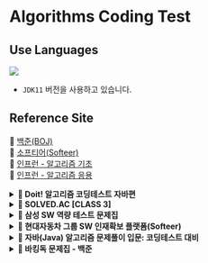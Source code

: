 # Algorithms Coding Test

## Use Languages

<img src="https://img.shields.io/badge/-Java-red?logo=Java&logoColor=white&style=flat-square"/></a>  
- `JDK11` 버전을 사용하고 있습니다.

## Reference Site

📝 [백준(BOJ)](https://www.acmicpc.net/) </br>
📝 [소프티어(Softeer)](https://softeer.ai/practice) </br>
📝 [인프런 - 알고리즘 기초](https://www.inflearn.com/course/%EC%9E%90%EB%B0%94-%EC%95%8C%EA%B3%A0%EB%A6%AC%EC%A6%98-%EB%AC%B8%EC%A0%9C%ED%92%80%EC%9D%B4-%EC%BD%94%ED%85%8C%EB%8C%80%EB%B9%84/dashboard) </br>
📝 [인프런 - 알고리즘 응용](https://www.inflearn.com/course/%EC%9E%90%EB%B0%94-%EC%BD%94%EB%94%A9%ED%85%8C%EC%8A%A4%ED%8A%B8-%EC%B5%9C%EC%8B%A0%EA%B8%B0%EC%B6%9C/dashboard) </br>


<details>
<summary><b> 🚀 Doit! 알고리즘 코딩테스트 자바편</b></summary>
<div>
<blockquote>
🔗 문제 이름의 링크를 클릭하면 문제에 해당된 작성 코드로 페이지를 이동시킵니다. <br>
🔗 링크를 클릭하면 해당하는 문제의 백준 페이지로 이동시킵니다.
<details>
<summary>자료구조</summary>

| 핵심 | 분류       | 문제 번호 | 문제 이름                                                                                                                                                                                                                                                       | 링크                                           |
|:--:|----------|-------|-------------------------------------------------------------------------------------------------------------------------------------------------------------------------------------------------------------------------------------------------------------|----------------------------------------------|
|    | 배열과 리스트  | 001   | [숫자의 합 구하기](https://github.com/IToriginal/AlgorithmCT/blob/main/src/baekjoon/doit/%EC%9E%90%EB%A3%8C%EA%B5%AC%EC%A1%B0/_001_%EC%88%AB%EC%9E%90%EC%9D%98_%ED%95%A9_%EA%B5%AC%ED%95%98%EA%B8%B0/Main.java)                                                    | [BOJ](https://www.acmicpc.net/problem/11720) |
|    | 배열과 리스트  | 002   | [평균 구하기](https://github.com/IToriginal/AlgorithmCT/blob/main/src/baekjoon/doit/%EC%9E%90%EB%A3%8C%EA%B5%AC%EC%A1%B0/_002_%ED%8F%89%EA%B7%A0_%EA%B5%AC%ED%95%98%EA%B8%B0/Main.java)                                                                          | [BOJ](https://www.acmicpc.net/problem/1546)  |
| 🌟 | 구간 합     | 003   | [구간 합 구하기](https://github.com/IToriginal/AlgorithmCT/blob/main/src/baekjoon/doit/%EC%9E%90%EB%A3%8C%EA%B5%AC%EC%A1%B0/_003_%EA%B5%AC%EA%B0%84_%ED%95%A9_%EA%B5%AC%ED%95%98%EA%B8%B0/Main.java)                                                              | [BOJ](https://www.acmicpc.net/problem/11659) |
|    | 구간 합     | 004   | [구간 합 구하기2](https://github.com/IToriginal/AlgorithmCT/blob/main/src/baekjoon/doit/%EC%9E%90%EB%A3%8C%EA%B5%AC%EC%A1%B0/_004_%EA%B5%AC%EA%B0%84_%ED%95%A9_%EA%B5%AC%ED%95%98%EA%B8%B0_2/Main.java)                                                           | [BOJ](https://www.acmicpc.net/problem/11660) |
|    | 구간 합     | 005   | 나머지 합 구하기                                                                                                                                                                                                                                                   | [BOJ](https://www.acmicpc.net/problem/10986) |
|    | 투 포인터    | 006   | [연속된 자연수의 합 구하기](https://github.com/IToriginal/AlgorithmCT/blob/main/src/baekjoon/doit/%EC%9E%90%EB%A3%8C%EA%B5%AC%EC%A1%B0/_006_%EC%97%B0%EC%86%8D%EB%90%9C_%EC%9E%90%EC%97%B0%EC%88%98%EC%9D%98_%ED%95%A9_%EA%B5%AC%ED%95%98%EA%B8%B0/Main.java)          | [BOJ](https://www.acmicpc.net/problem/2018)  |
|    | 투 포인터    | 007   | [주몽의 명령](https://github.com/IToriginal/AlgorithmCT/blob/main/src/baekjoon/doit/%EC%9E%90%EB%A3%8C%EA%B5%AC%EC%A1%B0/_007_%EC%A3%BC%EB%AA%BD%EC%9D%98_%EB%AA%85%EB%A0%B9/Main.java)                                                                          | [BOJ](https://www.acmicpc.net/problem/1940)  |
| 🌟 | 투 포인터    | 008   | ['좋은 수'구하기](https://github.com/IToriginal/AlgorithmCT/blob/main/src/baekjoon/doit/%EC%9E%90%EB%A3%8C%EA%B5%AC%EC%A1%B0/_008_%EC%A2%8B%EC%9D%80%EC%88%98_%EA%B5%AC%ED%95%98%EA%B8%B0/Main.java)                                                              | [BOJ](https://www.acmicpc.net/problem/1253)  |
|    | 슬라이딩 윈도우 | 009   | [DNA 비밀번호](https://github.com/IToriginal/AlgorithmCT/blob/main/src/baekjoon/doit/%EC%9E%90%EB%A3%8C%EA%B5%AC%EC%A1%B0/_009_DNA_%EB%B9%84%EB%B0%80%EB%B2%88%ED%98%B8/Main.java)                                                                              | [BOJ](https://www.acmicpc.net/problem/12891) |
| 🌟 | 슬라이딩 윈도우 | 010   | [최솟값 찾기](https://github.com/IToriginal/AlgorithmCT/blob/main/src/baekjoon/doit/%EC%9E%90%EB%A3%8C%EA%B5%AC%EC%A1%B0/_010_%EC%B5%9C%EC%86%9F%EA%B0%92_%EC%B0%BE%EA%B8%B0/Main.java)                                                                          | [BOJ](https://www.acmicpc.net/problem/11003) |
|    | 스택과 큐    | 011   | [스택 수열](https://github.com/IToriginal/AlgorithmCT/blob/main/src/baekjoon/doit/%EC%9E%90%EB%A3%8C%EA%B5%AC%EC%A1%B0/_011_%EC%8A%A4%ED%83%9D%EC%9C%BC%EB%A1%9C_%EC%98%A4%EB%A6%84%EC%B0%A8%EC%88%9C_%EC%88%98%EC%97%B4_%EB%A7%8C%EB%93%A4%EA%B8%B0/Main.java) | [BOJ](https://www.acmicpc.net/problem/1874)  |
|    | 스택과 큐    | 012   | [오큰수 구하기](https://github.com/IToriginal/AlgorithmCT/blob/main/src/baekjoon/doit/%EC%9E%90%EB%A3%8C%EA%B5%AC%EC%A1%B0/_012_%EC%98%A4%ED%81%B0%EC%88%98_%EA%B5%AC%ED%95%98%EA%B8%B0/Main.java)                                                                | [BOJ](https://www.acmicpc.net/problem/17298) |
|    | 스택과 큐    | 013   | [카드 게임](https://github.com/IToriginal/AlgorithmCT/blob/main/src/baekjoon/doit/%EC%9E%90%EB%A3%8C%EA%B5%AC%EC%A1%B0/_013_%EC%B9%B4%EB%93%9C%EA%B2%8C%EC%9E%84/Main.java)                                                                                     | [BOJ](https://www.acmicpc.net/problem/2164)  |
|    | 스택과 큐    | 014   | [절댓값 힙 구현하기](https://github.com/IToriginal/AlgorithmCT/blob/main/src/baekjoon/doit/%EC%9E%90%EB%A3%8C%EA%B5%AC%EC%A1%B0/_014_%EC%A0%88%EB%8C%93%EA%B0%92_%ED%9E%99_%EA%B5%AC%ED%98%84%ED%95%98%EA%B8%B0/Main.java)                                          | [BOJ](https://www.acmicpc.net/problem/11286) |        

</details>

<details>
<summary>정렬</summary>

| 핵심 | 분류    | 문제 번호 | 문제 이름                                                                                                                                                                                                                                              | 링크                                           |
|:--:|-------|-------|----------------------------------------------------------------------------------------------------------------------------------------------------------------------------------------------------------------------------------------------------|----------------------------------------------|
| 🌟 | 버블 정렬 | 015   | [수 정렬하기 1](https://github.com/IToriginal/AlgorithmCT/blob/main/src/baekjoon/doit/%EC%A0%95%EB%A0%AC/_015_%EC%88%98_%EC%A0%95%EB%A0%AC%ED%95%98%EA%B8%B0_1/Main.java)                                                                               | [BOJ](https://www.acmicpc.net/problem/2750)  |
|    | 버블 정렬 | 016   | [버블 소트 프로그램 1](https://github.com/IToriginal/AlgorithmCT/blob/main/src/baekjoon/doit/%EC%A0%95%EB%A0%AC/_016_%EB%B2%84%EB%B8%94_%EC%86%8C%ED%8A%B8_%ED%94%84%EB%A1%9C%EA%B7%B8%EB%9E%A8_1/Main.java)                                               | [BOJ](https://www.acmicpc.net/problem/1377)  |
|    | 선택 정렬 | 017   | [내림차순으로 자릿수 정렬하기](https://github.com/IToriginal/AlgorithmCT/blob/main/src/baekjoon/doit/%EC%A0%95%EB%A0%AC/_017_%EB%82%B4%EB%A6%BC%EC%B0%A8%EC%88%9C%EC%9C%BC%EB%A1%9C_%EC%9E%90%EB%A6%BF%EC%88%98_%EC%A0%95%EB%A0%AC%ED%95%98%EA%B8%B0/Main.java) | [BOJ](https://www.acmicpc.net/problem/1427)  |
|    | 삽입 정렬 | 018   | [ATM 인출 시간 계산하기](https://github.com/IToriginal/AlgorithmCT/blob/main/src/baekjoon/doit/%EC%A0%95%EB%A0%AC/_018_ATM/Main.java)                                                                                                                      | [BOJ](https://www.acmicpc.net/problem/11399) |
|    | 퀵 정렬  | 019   | [K번째 수 구하기](https://github.com/IToriginal/AlgorithmCT/blob/main/src/baekjoon/doit/%EC%A0%95%EB%A0%AC/_019_K%EB%B2%88%EC%A7%B8_%EC%88%98/Main.java)                                                                                                 | [BOJ](https://www.acmicpc.net/problem/11004) |
|    | 병합 정렬 | 020   | 수 정렬하기 2                                                                                                                                                                                                                                           | [BOJ](https://www.acmicpc.net/problem/2751)  |
|    | 병합 정렬 | 021   | 버블 소트 프로그램 2                                                                                                                                                                                                                                       | [BOJ](https://www.acmicpc.net/problem/1517)  |
|    | 기수 정렬 | 022   | 수 정렬하기 3                                                                                                                                                                                                                                           | [BOJ](https://www.acmicpc.net/problem/10989) |

</details>

<details>
<summary>탐색</summary>

| 핵심 | 분류    | 문제 번호 | 문제 이름                                                                                                                                                                                                                 | 링크                                           |
|:--:|-------|-------|-----------------------------------------------------------------------------------------------------------------------------------------------------------------------------------------------------------------------|----------------------------------------------|
| 🌟 | DFS   | 023   | [연결 요소의 개수 구하기](https://github.com/IToriginal/AlgorithmCT/blob/main/src/baekjoon/doit/%ED%83%90%EC%83%89/_023_%EC%97%B0%EA%B2%B0%EC%9A%94%EC%86%8C%EC%9D%98_%EA%B0%9C%EC%88%98_%EA%B5%AC%ED%95%98%EA%B8%B0/Main.java) | [BOJ](https://www.acmicpc.net/problem/11724) |
|    | DFS   | 024   | [신기한 소수 찾기](https://github.com/IToriginal/AlgorithmCT/blob/main/src/baekjoon/doit/%ED%83%90%EC%83%89/_024_%EC%8B%A0%EA%B8%B0%ED%95%9C_%EC%86%8C%EC%88%98_%EC%B0%BE%EA%B8%B0/Main.java)                                | [BOJ](https://www.acmicpc.net/problem/2023)  |
|    | DFS   | 025   | [친구 관계 파악하기](https://github.com/IToriginal/AlgorithmCT/blob/main/src/baekjoon/doit/%ED%83%90%EC%83%89/_025_%EC%B9%9C%EA%B5%AC_%EA%B4%80%EA%B3%84_%ED%8C%8C%EC%95%85%ED%95%98%EA%B8%B0/Main.java)                      | [BOJ](https://www.acmicpc.net/problem/13023) |
| 🌟 | BFS   | 026   | [DFS와 BFS 프로그램](https://github.com/IToriginal/AlgorithmCT/blob/main/src/baekjoon/doit/%ED%83%90%EC%83%89/_026_DFS_BFS_%ED%94%84%EB%A1%9C%EA%B7%B8%EB%9E%A8/Main.java)                                                 | [BOJ](https://www.acmicpc.net/problem/1260)  |
|    | BFS   | 027   | [미로 탐색하기](https://github.com/IToriginal/AlgorithmCT/blob/main/src/baekjoon/doit/%ED%83%90%EC%83%89/_027_%EB%AF%B8%EB%A1%9C_%ED%83%90%EC%83%89/Main.java)                                                              | [BOJ](https://www.acmicpc.net/problem/2178)  |
|    | BFS   | 028   | 트리의 지름 구하기                                                                                                                                                                                                            | [BOJ](https://www.acmicpc.net/problem/1167)  |
| 🌟 | 이진 탐색 | 029   | [원하는 정수 찾기](https://github.com/IToriginal/AlgorithmCT/blob/main/src/baekjoon/doit/%ED%83%90%EC%83%89/_029_%EC%88%98_%EC%B0%BE%EA%B8%B0/Main.java)                                                                     | [BOJ](https://www.acmicpc.net/problem/1920)  |
|    | 이진 탐색 | 030   | [블루레이 만들기](https://github.com/IToriginal/AlgorithmCT/blob/main/src/baekjoon/doit/%ED%83%90%EC%83%89/_030_%EA%B8%B0%ED%83%80_%EB%A0%88%EC%8A%A8/Main.java)                                                             | [BOJ](https://www.acmicpc.net/problem/2343)  |
|    | 이진 탐색 | 031   | [배열에서 K번째 수 찾기](https://github.com/IToriginal/AlgorithmCT/blob/main/src/baekjoon/doit/%ED%83%90%EC%83%89/_031_K%EB%B2%88%EC%A7%B8_%EC%88%98/Main.java)                                                                | [BOJ](https://www.acmicpc.net/problem/1300)  |

</details>

<details>
<summary>그리디</summary>

| 핵심 | 분류  | 문제 번호 | 문제 이름                                                                                                                                                                               | 링크                                           |
|:--:|-----|-------|-------------------------------------------------------------------------------------------------------------------------------------------------------------------------------------|----------------------------------------------|
|    | 그리디 | 032   | [동전 개수의 최솟값 구하기](https://github.com/IToriginal/AlgorithmCT/blob/main/src/baekjoon/doit/%EA%B7%B8%EB%A6%AC%EB%94%94/_032_%EB%8F%99%EC%A0%84_0/Main.java)                             | [BOJ](https://www.acmicpc.net/problem/11047) |
|    | 그리디 | 033   | [카드 정렬하기](https://github.com/IToriginal/AlgorithmCT/blob/main/src/baekjoon/doit/%EA%B7%B8%EB%A6%AC%EB%94%94/_033_%EC%B9%B4%EB%93%9C_%EC%A0%95%EB%A0%AC%ED%95%98%EA%B8%B0/Main.java) | [BOJ](https://www.acmicpc.net/problem/1715)  |
|    | 그리디 | 034   | [수를 묶어서 최댓값 만들기](https://github.com/IToriginal/AlgorithmCT/blob/main/src/baekjoon/doit/%EA%B7%B8%EB%A6%AC%EB%94%94/_034_%EC%88%98_%EB%AC%B6%EA%B8%B0/Main.java)                     | [BOJ](https://www.acmicpc.net/problem/1744)  |
|    | 그리디 | 035   | 회의실 배정하기                                                                                                                                                                            | [BOJ](https://www.acmicpc.net/problem/1931)  |
| 🌟 | 그리디 | 036   | 최솟값을 만드는 괄호 배치 찾기                                                                                                                                                                   | [BOJ](https://www.acmicpc.net/problem/1541)  |

</details>

</blockquote>
</div>
</details>

<details><summary><b> 🚀 SOLVED.AC [CLASS 3]</b></summary>
<div>
<blockquote>
  <ul>
    <li><a href='https://github.com/IToriginal/AlgorithmCT/blob/main/src/baekjoon/%EA%B7%B8%EB%9E%98%ED%94%84%EC%99%80%EC%88%9C%ED%9A%8C/%EB%B0%94%EC%9D%B4%EB%9F%AC%EC%8A%A4_2606/Main.java'>BOJ2606 - 바이러스</a> : 그래프 </li>
    <li><a href='https://github.com/IToriginal/AlgorithmCT/blob/main/src/solvedAc/class3/%EC%83%89%EC%A2%85%EC%9D%B4%EB%A7%8C%EB%93%A4%EA%B8%B0_2630/Main.java'>BOJ2630 - 색종이 만들기</a> : 분할 정복, 재귀 </li>
    <li><a href='https://github.com/IToriginal/AlgorithmCT/blob/main/src/baekjoon/%EA%B7%B8%EB%9E%98%ED%94%84%EC%99%80%EC%88%9C%ED%9A%8C/%EB%8B%A8%EC%A7%80%EB%B2%88%ED%98%B8%EB%B6%99%EC%9D%B4%EA%B8%B0_2667/Main.java'>BOJ2667 - 단지번호붙이기</a> : 그래프, BFS </li>
    <li><a href='https://github.com/IToriginal/AlgorithmCT/blob/main/src/solvedAc/class3/%ED%94%BC%EB%B3%B4%EB%82%98%EC%B9%98%ED%95%A8%EC%88%98_1003/Main.java'>BOJ1003 - 피보나치 함수</a> : 다이나믹 프로그래밍(DP) </li>
    <li><a href='https://github.com/IToriginal/AlgorithmCT/blob/main/src/solvedAc/class3/%ED%9A%8C%EC%9D%98%EC%8B%A4%EB%B0%B0%EC%A0%95_1931/Main.java'>BOJ1931 - 회의실 배정</a> : 그리디, 정렬 </li>
    <li><a href='https://github.com/IToriginal/AlgorithmCT/blob/main/src/solvedAc/class3/%EB%82%98%EB%8A%94%EC%95%BC%ED%8F%AC%EC%BC%93%EB%AA%AC%EB%A7%88%EC%8A%A4%ED%84%B0%EC%9D%B4%EB%8B%A4%EC%86%9C_1620/Main.java'>BOJ1620 - 나는야 포켓몬 마스터 이다솜</a> : 구현(자료구조, 해시맵) </li>
    <li><a href='https://github.com/IToriginal/AlgorithmCT/blob/main/src/solvedAc/class3/Z_1074/Main.java'>BOJ1074 - Z</a> : 분할 정복, 재귀 </li>
    <li><a href='https://www.acmicpc.net/problem/1107'>BOJ1107 - 리모컨</a> : 구현 </li>
  </ul>
</blockquote>
</div>
</details>

<details><summary><b> 🚀 삼성 SW 역량 테스트 문제집</b></summary>
<div>
<blockquote>
  <ul>
    <li><a href='https://github.com/IToriginal/AlgorithmCT/blob/main/src/baekjoon/%EC%82%BC%EC%84%B1A%ED%98%95/%EC%8B%9C%ED%97%98%EA%B0%90%EB%8F%85_13458/Main.java'>BOJ13458 - 시험 감독</a> : 수학, 사칙연산</li>
    <li><a href='https://github.com/IToriginal/AlgorithmCT/blob/main/src/baekjoon/%EC%82%BC%EC%84%B1A%ED%98%95/%EC%A3%BC%EC%82%AC%EC%9C%84%EA%B5%B4%EB%A6%AC%EA%B8%B0_14499/Main.java'>BOJ14499 - 주사위 굴리기</a> : 구현, 시뮬레이션 </li>
    <li><a href='https://github.com/IToriginal/AlgorithmCT/blob/main/src/baekjoon/%EC%82%BC%EC%84%B1A%ED%98%95/%ED%87%B4%EC%82%AC_14501/Main.java'>BOJ14501 - 퇴사</a> : 백트래킹(Backtracking)</li>
  </ul>
</blockquote>
</div>
</details>

<details><summary><b> 🚀 현대자동차 그룹 SW 인재확보 플랫폼(Softeer)</b></summary>
<div>
<blockquote>
  <ul>
    <li><a href='https://softeer.ai/practice/6283'>Level2 - 8단 변속기</a> : 구현</li>
    <li><a href='https://softeer.ai/practice/6280'>Level2 - 지도 자동 구축</a> : 구현</li>
    <li><a href='https://softeer.ai/practice/6282'>Level2 - 장애물 인식 프로그램</a> : BFS</li>
    <li><a href='https://softeer.ai/practice/6284'>Level2 - 바이러스</a> : 구현</li>
    <li><a href='https://softeer.ai/practice/6270'>Level2 - GBC</a> : 구현</li>
    <li><a href='https://softeer.ai/practice/6269'>Level2 - 비밀 메뉴</a> : 구현</li>
    <li><a href='https://softeer.ai/practice/6294'>Level3 - 성적평균</a> : 구현</li>
  </ul>
</blockquote>
</div>
</details>

<details>
<summary><b> 🚀 자바(Java) 알고리즘 문제풀이 입문: 코딩테스트 대비</b></summary>
<div>
<blockquote>
<a href='https://www.inflearn.com/course/%EC%9E%90%EB%B0%94-%EC%95%8C%EA%B3%A0%EB%A6%AC%EC%A6%98-%EB%AC%B8%EC%A0%9C%ED%92%80%EC%9D%B4-%EC%BD%94%ED%85%8C%EB%8C%80%EB%B9%84/dashboard'> 🔗 인프런 기초 문제 (유료) </a><br>
<details>
<summary>String</summary>

| No | 문제 이름                                                                                                                                                                                                |
|:--:|------------------------------------------------------------------------------------------------------------------------------------------------------------------------------------------------------|
| 1  | [문자 찾기](https://github.com/IToriginal/AlgorithmCT/blob/main/src/inflearn/%EA%B8%B0%EB%B3%B8/_01_String/_01_%EB%AC%B8%EC%9E%90%EC%B0%BE%EA%B8%B0/Main.java)                                           |
| 2  | [대소문자 변환](https://github.com/IToriginal/AlgorithmCT/blob/main/src/inflearn/%EA%B8%B0%EB%B3%B8/_01_String/_02_%EB%8C%80%EC%86%8C%EB%AC%B8%EC%9E%90%EB%B3%80%ED%99%98/Main.java)                       |
| 3  | [문장 속 단어](https://github.com/IToriginal/AlgorithmCT/blob/main/src/inflearn/%EA%B8%B0%EB%B3%B8/_01_String/_03_%EB%AC%B8%EC%9E%A5%EC%86%8D%EB%8B%A8%EC%96%B4/Main.java)                                |
| 4  | [단어 뒤집기](https://github.com/IToriginal/AlgorithmCT/blob/main/src/inflearn/%EA%B8%B0%EB%B3%B8/_01_String/_04_%EB%8B%A8%EC%96%B4%EB%92%A4%EC%A7%91%EA%B8%B0/Main.java)                                 |
| 5  | [특정문자 뒤집기](https://github.com/IToriginal/AlgorithmCT/blob/main/src/inflearn/%EA%B8%B0%EB%B3%B8/_01_String/_05_%ED%8A%B9%EC%A0%95%EB%AC%B8%EC%9E%90%EB%92%A4%EC%A7%91%EA%B8%B0/Main.java)             |
| 6  | [중복 문자 제거](https://github.com/IToriginal/AlgorithmCT/blob/main/src/inflearn/%EA%B8%B0%EB%B3%B8/_01_String/_06_%EC%A4%91%EB%B3%B5%EB%AC%B8%EC%9E%90%EC%A0%9C%EA%B1%B0/Main.java)                      |
| 7  | [회문 문자열](https://github.com/IToriginal/AlgorithmCT/blob/main/src/inflearn/%EA%B8%B0%EB%B3%B8/_01_String/_07_%ED%9A%8C%EB%AC%B8%EB%AC%B8%EC%9E%90%EC%97%B4/Main.java)                                 |
| 8  | [유효한 팰린드롬](https://github.com/IToriginal/AlgorithmCT/blob/main/src/inflearn/%EA%B8%B0%EB%B3%B8/_01_String/_08_%EC%9C%A0%ED%9A%A8%ED%95%9C%ED%8C%B0%EB%A6%B0%EB%93%9C%EB%A1%AC/Main.java)             |
| 9  | [숫자만 추출](https://github.com/IToriginal/AlgorithmCT/blob/main/src/inflearn/%EA%B8%B0%EB%B3%B8/_01_String/_09_%EC%88%AB%EC%9E%90%EB%A7%8C%EC%B6%94%EC%B6%9C/Main.java)                                 |
| 10 | [가장 짧은 문자 거리](https://github.com/IToriginal/AlgorithmCT/blob/main/src/inflearn/%EA%B8%B0%EB%B3%B8/_01_String/_10_%EA%B0%80%EC%9E%A5%EC%A7%A7%EC%9D%80%EB%AC%B8%EC%9E%90%EA%B1%B0%EB%A6%AC/Main.java) |
| 11 | [문자열 압축](https://github.com/IToriginal/AlgorithmCT/blob/main/src/inflearn/%EA%B8%B0%EB%B3%B8/_01_String/_11_%EB%AC%B8%EC%9E%90%EC%97%B4%EC%95%95%EC%B6%95/Main.java)                                 |
| 12 | [암호](https://github.com/IToriginal/AlgorithmCT/blob/main/src/inflearn/%EA%B8%B0%EB%B3%B8/_01_String/_12_%EC%95%94%ED%98%B8/Main.java)                                                                |

</details>

<details>
<summary>Array(1, 2차원 배열)</summary>

| No | 문제 이름                                                                                                                                                                                                                    |
|:--:|--------------------------------------------------------------------------------------------------------------------------------------------------------------------------------------------------------------------------|
| 1  | [큰 수 출력하기](https://github.com/IToriginal/AlgorithmCT/blob/main/src/inflearn/%EA%B8%B0%EB%B3%B8/_02_Array/_01_%ED%81%B0%EC%88%98%EC%B6%9C%EB%A0%A5%ED%95%98%EA%B8%B0/Main.java)                                           |
| 2  | [보이는 학생](https://github.com/IToriginal/AlgorithmCT/tree/main/src/inflearn/%EA%B8%B0%EB%B3%B8/_02_Array/_02_%EB%B3%B4%EC%9D%B4%EB%8A%94%ED%95%99%EC%83%9D)                                                                |
| 3  | [가위바위보](https://github.com/IToriginal/AlgorithmCT/blob/main/src/inflearn/%EA%B8%B0%EB%B3%B8/_02_Array/_03_%EA%B0%80%EC%9C%84%EB%B0%94%EC%9C%84%EB%B3%B4/Main.java)                                                       |
| 4  | [피보나치 수열](https://github.com/IToriginal/AlgorithmCT/blob/main/src/inflearn/%EA%B8%B0%EB%B3%B8/_02_Array/_04_%ED%94%BC%EB%B3%B4%EB%82%98%EC%B9%98%EC%88%98%EC%97%B4/Main.java)                                            |
| 5  | [소수(에라토스테네스 체)](https://github.com/IToriginal/AlgorithmCT/blob/main/src/inflearn/%EA%B8%B0%EB%B3%B8/_02_Array/_05_%EC%86%8C%EC%88%98_%EC%97%90%EB%9D%BC%ED%86%A0%EC%8A%A4%ED%85%8C%EB%84%A4%EC%8A%A4%EC%B2%B4/Main.java) |
| 6  | [뒤집은 소수](https://github.com/IToriginal/AlgorithmCT/blob/main/src/inflearn/%EA%B8%B0%EB%B3%B8/_02_Array/_06_%EB%92%A4%EC%A7%91%EC%9D%80%EC%86%8C%EC%88%98/Main.java)                                                      |
| 7  | [점수 계산](https://github.com/IToriginal/AlgorithmCT/blob/main/src/inflearn/%EA%B8%B0%EB%B3%B8/_02_Array/_07_%EC%A0%90%EC%88%98%EA%B3%84%EC%82%B0/Main.java)                                                                |
| 8  | [등수 구하기](https://github.com/IToriginal/AlgorithmCT/blob/main/src/inflearn/%EA%B8%B0%EB%B3%B8/_02_Array/_08_%EB%93%B1%EC%88%98%EA%B5%AC%ED%95%98%EA%B8%B0/Main.java)                                                      |
| 9  | [격자판 최대합](https://github.com/IToriginal/AlgorithmCT/blob/main/src/inflearn/%EA%B8%B0%EB%B3%B8/_02_Array/_09_%EA%B2%A9%EC%9E%90%ED%8C%90%EC%B5%9C%EB%8C%80%ED%95%A9/Main.java)                                            |
| 10 | [봉우리](https://github.com/IToriginal/AlgorithmCT/blob/main/src/inflearn/%EA%B8%B0%EB%B3%B8/_02_Array/_10_%EB%B4%89%EC%9A%B0%EB%A6%AC/Main.java)                                                                           |
| 11 | [임시반장 정하기](https://github.com/IToriginal/AlgorithmCT/blob/main/src/inflearn/%EA%B8%B0%EB%B3%B8/_02_Array/_11_%EC%9E%84%EC%8B%9C%EB%B0%98%EC%9E%A5%EC%A0%95%ED%95%98%EA%B8%B0/Main.java)                                  |
| 12 | [멘토링](https://github.com/IToriginal/AlgorithmCT/blob/main/src/inflearn/%EA%B8%B0%EB%B3%B8/_02_Array/_12_%EB%A9%98%ED%86%A0%EB%A7%81_/Main.java)                                                                          |

</details>

<details>
<summary>Tow pointers, Sliding window, Math</summary>

| No | 문제 이름                                                                                                                                                                                                                                             |
|:--:|---------------------------------------------------------------------------------------------------------------------------------------------------------------------------------------------------------------------------------------------------|
| 1  | [두 배열 합치기](https://github.com/IToriginal/AlgorithmCT/blob/main/src/inflearn/%EA%B8%B0%EB%B3%B8/_03_TwoPointers_SlidingWindow_Math/_01_%EB%91%90%EB%B0%B0%EC%97%B4%ED%95%A9%EC%B9%98%EA%B8%B0/Main.java)                                           |
| 2  | [공통원소 구하기](https://github.com/IToriginal/AlgorithmCT/blob/main/src/inflearn/%EA%B8%B0%EB%B3%B8/_03_TwoPointers_SlidingWindow_Math/_02_%EA%B3%B5%ED%86%B5%EC%9B%90%EC%86%8C%EA%B5%AC%ED%95%98%EA%B8%B0/Main.java)                                  |
| 3  | [최대 매출](https://github.com/IToriginal/AlgorithmCT/blob/main/src/inflearn/%EA%B8%B0%EB%B3%B8/_03_TwoPointers_SlidingWindow_Math/_03_%EC%B5%9C%EB%8C%80%EB%A7%A4%EC%B6%9C/Main.java)                                                                |
| 4  | [연속 부분 수열](https://github.com/IToriginal/AlgorithmCT/blob/main/src/inflearn/%EA%B8%B0%EB%B3%B8/_03_TwoPointers_SlidingWindow_Math/_04_%EC%97%B0%EC%86%8D%EB%B6%80%EB%B6%84%EC%88%98%EC%97%B4/Main.java)                                           |
| 5  | [연속된 자연수의 합](https://github.com/IToriginal/AlgorithmCT/blob/main/src/inflearn/%EA%B8%B0%EB%B3%B8/_03_TwoPointers_SlidingWindow_Math/_05_%EC%97%B0%EC%86%8D%EB%90%9C%EC%9E%90%EC%97%B0%EC%88%98%EC%9D%98%ED%95%A9/Main.java)                       |
| 6  | [최대 길이 연속 부분 수열](https://github.com/IToriginal/AlgorithmCT/blob/main/src/inflearn/%EA%B8%B0%EB%B3%B8/_03_TwoPointers_SlidingWindow_Math/_06_%EC%B5%9C%EB%8C%80%EA%B8%B8%EC%9D%B4%EC%97%B0%EC%86%8D%EB%B6%80%EB%B6%84%EC%88%98%EC%97%B4/Main.java) |

</details>

<details>
<summary>HashMap, TreeSet</summary>

| No | 문제 이름      |
|:--:|------------|
| 1  | 학습 회장      |
| 2  | 아나그램       |
| 3  | 매출액의 종류    |
| 4  | 모든 아나그램 찾기 |
| 5  | K번째 큰 수    |

</details>


</blockquote>
</div>
</details>

<details><summary><b> 🚀 바킹독 문제집 - 백준</b></summary>
<div>
<blockquote>
  
|  번호  |        주제        |                                              진행도                                               |
|:----:|:----------------:|:----------------------------------------------------------------------------------------------:|
| 0x05 |        스택        |  ![100%](https://progress-bar.dev/6/?scale=8&title=progress&width=500&color=babaca&suffix=/8)  |
| 0x06 |        큐         |  ![100%](https://progress-bar.dev/0/?scale=3&title=progress&width=500&color=babaca&suffix=/3)  |
| 0x07 |        덱         |  ![100%](https://progress-bar.dev/0/?scale=4&title=progress&width=500&color=babaca&suffix=/4)  |
| 0x08 | 스택의 활용(수식의 괄호 쌍) |  ![100%](https://progress-bar.dev/0/?scale=5&title=progress&width=500&color=babaca&suffix=/5)  |
| 0x09 |       BFS        | ![100%](https://progress-bar.dev/0/?scale=30&title=progress&width=500&color=babaca&suffix=/30) |
| 0x0B |        재귀        | ![100%](https://progress-bar.dev/0/?scale=10&title=progress&width=500&color=babaca&suffix=/10) |
| 0x0C |       백트래킹       | ![100%](https://progress-bar.dev/0/?scale=20&title=progress&width=500&color=babaca&suffix=/20) |
| 0x0D |      시뮬레이션       | ![100%](https://progress-bar.dev/0/?scale=61&title=progress&width=500&color=babaca&suffix=/61) |
| 0x0E |       정렬 I       |  ![100%](https://progress-bar.dev/0/?scale=8&title=progress&width=500&color=babaca&suffix=/8)  |
| 0x0F |      정렬 II       |  ![100%](https://progress-bar.dev/0/?scale=9&title=progress&width=500&color=babaca&suffix=/9)  |
| 0x10 |    다이나믹 프로그래밍    | ![100%](https://progress-bar.dev/0/?scale=44&title=progress&width=500&color=babaca&suffix=/44) |
| 0x11 |       그리디        | ![100%](https://progress-bar.dev/0/?scale=17&title=progress&width=500&color=babaca&suffix=/17) |
| 0x12 |        수학        | ![100%](https://progress-bar.dev/0/?scale=39&title=progress&width=500&color=babaca&suffix=/39) |
| 0x13 |       이분탐색       | ![100%](https://progress-bar.dev/0/?scale=21&title=progress&width=500&color=babaca&suffix=/21) |
| 0x14 |      투 포인터       | ![100%](https://progress-bar.dev/0/?scale=11&title=progress&width=500&color=babaca&suffix=/11) |
| 0x15 |        해시        | ![100%](https://progress-bar.dev/0/?scale=10&title=progress&width=500&color=babaca&suffix=/10) |
| 0x16 |     이진 검색 트리     |  ![100%](https://progress-bar.dev/0/?scale=7&title=progress&width=500&color=babaca&suffix=/7)  |
| 0x17 |      우선순위 큐      |  ![100%](https://progress-bar.dev/0/?scale=8&title=progress&width=500&color=babaca&suffix=/8)  |
</blockquote>
</div>
</details>